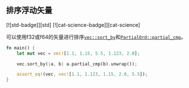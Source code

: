 ## 排序浮动矢量

[![std-badge]][std] [![cat-science-badge]][cat-science]

可以使用f32或f64的矢量进行排序[`vec::sort_by`]和[`PartialOrd::partial_cmp`]。

```rust
fn main() {
    let mut vec = vec![1.1, 1.15, 5.5, 1.123, 2.0];

    vec.sort_by(|a, b| a.partial_cmp(b).unwrap());

    assert_eq!(vec, vec![1.1, 1.123, 1.15, 2.0, 5.5]);
}
```

[`vec::sort_by`]: https://doc.rust-lang.org/std/primitive.slice.html#method.sort_by

[`partialord::partial_cmp`]: https://doc.rust-lang.org/std/cmp/trait.PartialOrd.html#tymethod.partial_cmp
